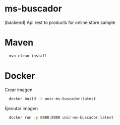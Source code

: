 # ms-buscador
(backend) Api rest to products for online store sample

# Maven

```bash
  mvn clean install
```

# Docker

Crear imagen 

```bash
  docker build -t unir-ms-buscador:latest .
```

Ejecutar imagen

```bash
  docker run -p 8080:8080 unir-ms-buscador:latest
```
